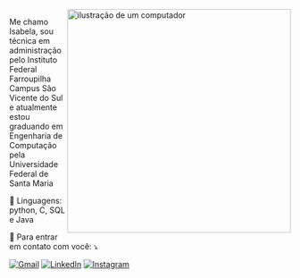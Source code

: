<img src="https://raw.githubusercontent.com/MicaelliMedeiros/micaellimedeiros/master/image/computer-illustration.png" alt="ilustração de um computador" min-width="400px" max-width="400px" width="400px" align="right">

<p align="left"> 
  Me chamo Isabela, sou técnica em administração pelo Instituto Federal Farroupilha Campus São Vicente do Sul e atualmente estou graduando em Engenharia de Computação pela Universidade Federal de Santa Maria</p>

<p align="left">
  🦄 Linguagens: python, C, SQL e Java
</p>

<p align="left">
  💌 Para entrar em contato com você: ⤵️
</p>

<p align="left">
  <a href="#" title="Gmail">
  <img src="https://img.shields.io/badge/-Gmail-FF0000?style=flat-square&labelColor=FF0000&logo=gmail&logoColor=white&link=isabela.rodrigues@ecomp.ufsm.br" alt="Gmail"/></a>
  <a href="#" title="LinkedIn">
  <img src="https://img.shields.io/badge/-Linkedin-0e76a8?style=flat-square&logo=Linkedin&logoColor=white&link=https://br.linkedin.com/in/isabela-acosta-7aaa422b5" alt="LinkedIn"/></a>
  <a href="#" title="Instagram">
  <img src="https://img.shields.io/badge/-Instagram-DF0174?style=flat-square&labelColor=DF0174&logo=instagram&logoColor=white&link=https://www.instagram.com/isabela_acr/?next=%2Fisabelacr_%2F" alt="Instagram"/></a>
</p>
